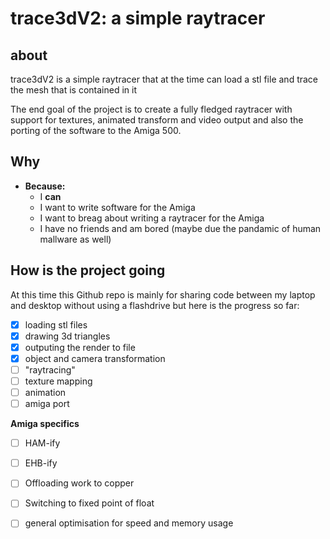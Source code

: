 # trace3dV2: a simple raytracer

## about

trace3dV2 is a simple raytracer that at the time can load a stl file and trace the mesh that is contained in it

The end goal of the project is to create a fully fledged raytracer with support for textures, animated transform and video output and also the porting of the software to the Amiga 500.

## Why

* **Because:**
  - I **can**
  - I want to write software for the Amiga
  - I want to breag about writing a raytracer for the Amiga
  - I have no friends and am bored (maybe due the pandamic of human mallware as well)

## How is the project going

At this time this Github repo is mainly for sharing code between my laptop and desktop without using a flashdrive but here is the progress so far:

- [x] loading stl files
- [x] drawing 3d triangles
- [x] outputing the render to file
- [x] object and camera transformation
- [ ] "raytracing"
- [ ] texture mapping
- [ ] animation
- [ ] amiga port

**Amiga specifics**

- [ ] HAM-ify
- [ ] EHB-ify
- [ ] Offloading work to copper
- [ ] Switching to fixed point of float
- [ ] general optimisation for speed and memory usage


